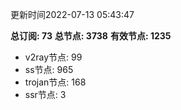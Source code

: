 更新时间2022-07-13 05:43:47

**总订阅: 73**
**总节点: 3738**
**有效节点: 1235**
- v2ray节点: 99
- ss节点: 965
- trojan节点: 168
- ssr节点: 3
